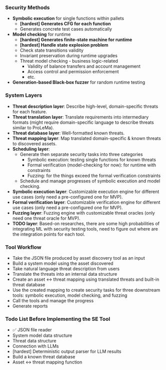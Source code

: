 ### Security Methods

- **Symbolic execution** for single functions within pallets
    - **[hardest] Generates CFG for each function**
    - Generates concrete test cases automatically
- **Model checking** for runtime
    - **[hardest] Generates finite-state machine for runtime**
    - **[hardest] Handle state explosion problem**
    - Check state transitions validity
    - Invariant preservation during runtime upgrades
    - Threat model checking - business logic-related
        - Validity of balance transfers and account management
        - Access control and permission enforcement
        - etc.
- **Generation-based Black-box fuzzer** for random runtime testing

### System Layers

- **Threat description layer**: Describe high-level, domain-specific threats for each feature.
- **Threat translation layer**: Translate requirements into intermediary formats (might require domain-specific language to describe threats similar to ProLeMa).
- **Threat database layer**: Well-formatted known threats.
- **Threat mapping layer**: Map translated domain-specific & known threats to discovered assets.
- **Scheduling layer**:
    - Generate then separate security tasks into three categories
        - Symbolic execution: testing single functions for known threats
        - Formal verification (model-checking for now): for runtime with constraints
        - Fuzzing: for the things exceed the formal verification constraints
    - Schedule and manage progresses of symbolic execution and model checking.
- **Symbolic execution layer**: Customizable execution engine for different use cases (only need a pre-configured one for MVP).
- **Formal verification layer**: Customizable verification engine for different use cases (only need a pre-configured one for MVP).
- **Fuzzing layer**: Fuzzing engine with customizable threat oracles (only need one threat oracle for MVP).
- **TODO layer**: Based-on researches, there are some high probabilities of integrating ML with security testing tools, need to figure out where are the integration points for each tool.

### Tool Workflow
- Take the JSON file produced by asset discovery tool as an input
- Build a system model using the asset discovered
- Take natural language threat description from users
- Translate the threats into an internal data structure
- Create an asset <-> threat mapping using translated threats and built-in threat database
- Use the created mapping to create security tasks for three downstream tools: symbolic execution, model checking, and fuzzing
- Call the tools and manage the progress
- Generate reports

### Todo List Before Implementing the SE Tool
- ✅ JSON file reader
- System model data structure
- Threat data structure
- Connection with LLMs
- [hardest] Deterministic output parser for LLM results
- Build a known threat database
- Asset <-> threat mapping function